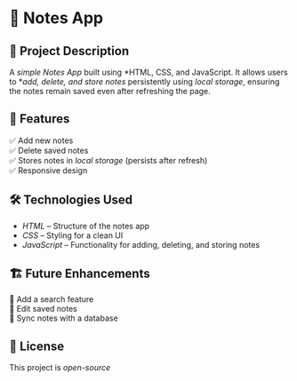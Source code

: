 # 📝 Notes App

## 📌 Project Description
A *simple Notes App* built using *HTML, CSS, and JavaScript. It allows users to **add, delete, and store notes* persistently using *local storage*, ensuring the notes remain saved even after refreshing the page.

## 🚀 Features
✅ Add new notes  
✅ Delete saved notes  
✅ Stores notes in *local storage* (persists after refresh)  
✅ Responsive design  

## 🛠️ Technologies Used
- *HTML* – Structure of the notes app  
- *CSS* – Styling for a clean UI  
- *JavaScript* – Functionality for adding, deleting, and storing notes  

## 🏗️ Future Enhancements
🔹 Add a search feature  
🔹 Edit saved notes  
🔹 Sync notes with a database  

## 📄 License
This project is *open-source*
